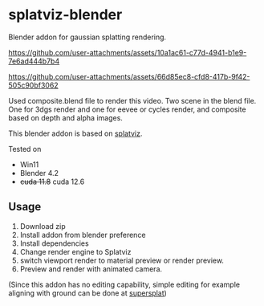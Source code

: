 # splatviz-blender
Blender addon for gaussian splatting rendering.


https://github.com/user-attachments/assets/10a1ac61-c77d-4941-b1e9-7e6ad444b7b4


https://github.com/user-attachments/assets/66d85ec8-cfd8-417b-9f42-505c90bf3062

Used composite.blend file to render this video. Two scene in the blend file. One for 3dgs render and one for eevee or cycles render, and composite based on depth and alpha images.

This blender addon is based on [splatviz](https://github.com/Florian-Barthel/splatviz).

Tested on
- Win11
- Blender 4.2
- ~~cuda 11.8~~ cuda 12.6

## Usage
1. Download zip 
2. Install addon from blender preference
3. Install dependencies
4. Change render engine to Splatviz
5. switch viewport render to material preview or render preview.
6. Preview and render with animated camera.

(Since this addon has no editing capability, simple editing for example aligning with ground can be done at [supersplat](https://playcanvas.com/supersplat/editor))

